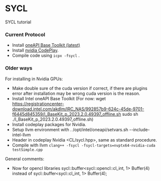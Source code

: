 # SYCL
SYCL tutorial

### Current Protocol
 - Install [oneAPI Base Toolkit (latest)](https://www.intel.com/content/www/us/en/developer/tools/oneapi/base-toolkit-download.html)
 - Install [nvidia CodePlay](https://developer.codeplay.com/products/oneapi/nvidia/download/).
 - Compile code using `icpx -fsycl` .


### Older ways

For installing in Nvidia GPUs:
- Make double sure of the cuda version if correct, if there are plugins error after installation may be wrong cuda version is the reason.
- Install Intel oneAPI Base Toolkit (For now: wget https://registrationcenter-download.intel.com/akdlm/IRC_NAS/992857b9-624c-45de-9701-f6445d845359/l_BaseKit_p_2023.2.0.49397_offline.sh
    sudo sh ./l_BaseKit_p_2023.2.0.49397_offline.sh)
- Install codeplay packages for Nvidia.
- Setup llvm environment with . /opt/intel/oneapi/setvars.sh --include-intel-llvm
- Header in codeplay Nvidia <CL/sycl.hpp>, same as standard procedure.
- Compile with llvm `clang++ -fsycl -fsycl-targets=nvptx64-nvidia-cuda testSimple.cpp`



General comments:

- Now for opencl libraries sycl::buffer<sycl::opencl::cl_int, 1> Buffer(4) instead of sycl::buffer<sycl::cl_int, 1> Buffer(4);
